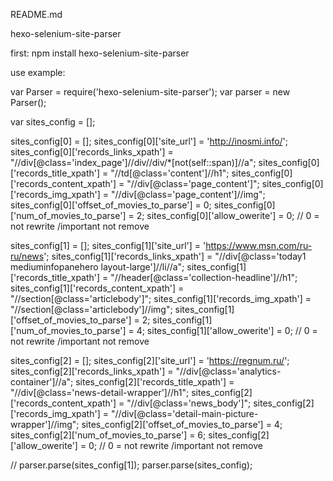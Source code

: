 README.md


hexo-selenium-site-parser

first:
npm install hexo-selenium-site-parser

use example:

var Parser = require('hexo-selenium-site-parser');
var parser = new Parser();

var sites_config = [];

sites_config[0] = [];
sites_config[0]['site_url'] = 'http://inosmi.info/';
sites_config[0]['records_links_xpath'] = "//div[@class='index_page']//div//div/*[not(self::span)]//a";
sites_config[0]['records_title_xpath'] = "//td[@class='content']//h1";
sites_config[0]['records_content_xpath'] = "//div[@class='page_content']";
sites_config[0]['records_img_xpath'] = "//div[@class='page_content']//img";
sites_config[0]['offset_of_movies_to_parse'] = 0;
sites_config[0]['num_of_movies_to_parse'] = 2;
sites_config[0]['allow_owerite'] = 0; //  0 = not rewrite /important not remove

sites_config[1] = [];
sites_config[1]['site_url'] = 'https://www.msn.com/ru-ru/news';
sites_config[1]['records_links_xpath'] = "//div[@class='today1 mediuminfopanehero layout-large']//li//a";
sites_config[1]['records_title_xpath'] = "//header[@class='collection-headline']//h1";
sites_config[1]['records_content_xpath'] = "//section[@class='articlebody']";
sites_config[1]['records_img_xpath'] = "//section[@class='articlebody']//img";
sites_config[1]['offset_of_movies_to_parse'] = 2;
sites_config[1]['num_of_movies_to_parse'] = 4;
sites_config[1]['allow_owerite'] = 0; //  0 = not rewrite /important not remove

sites_config[2] = [];
sites_config[2]['site_url'] = 'https://regnum.ru/';
sites_config[2]['records_links_xpath'] = "//div[@class='analytics-container']//a";
sites_config[2]['records_title_xpath'] = "//div[@class='news-detail-wrapper']//h1";
sites_config[2]['records_content_xpath'] = "//div[@class='news_body']";
sites_config[2]['records_img_xpath'] = "//div[@class='detail-main-picture-wrapper']//img";
sites_config[2]['offset_of_movies_to_parse'] = 4;
sites_config[2]['num_of_movies_to_parse'] = 6;
sites_config[2]['allow_owerite'] = 0; //  0 = not rewrite /important not remove


// parser.parse(sites_config[1]);
parser.parse(sites_config);